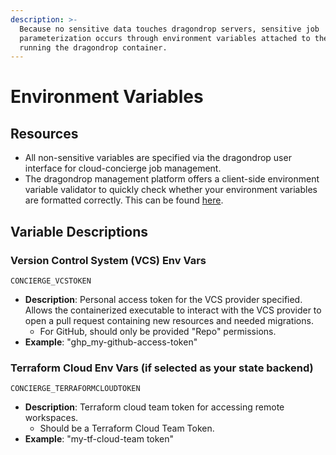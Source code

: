 ```yaml
---
description: >-
  Because no sensitive data touches dragondrop servers, sensitive job
  parameterization occurs through environment variables attached to the compute
  running the dragondrop container.
---
```


# Environment Variables

## Resources

* All non-sensitive variables are specified via the dragondrop user interface for cloud-concierge job management.
* The dragondrop management platform offers a client-side environment variable validator to quickly check whether your environment variables are formatted correctly. This can be found [here](https://app.dragondrop.cloud/env-var-validator).

## Variable Descriptions

### Version Control System (VCS) Env Vars&#x20;

`CONCIERGE_VCSTOKEN`

* **Description**: Personal access token for the VCS provider specified. Allows the containerized executable to interact with the VCS provider to open a pull request containing new resources and needed migrations.
  * For GitHub, should only be provided "Repo" permissions.
* **Example**: "ghp\_my-github-access-token"

### Terraform Cloud Env Vars  (if selected as your state backend)

`CONCIERGE_TERRAFORMCLOUDTOKEN`

* **Description**: Terraform cloud team token for accessing remote workspaces.
  * Should be a Terraform Cloud Team Token.
* **Example**: "my-tf-cloud-team token"
